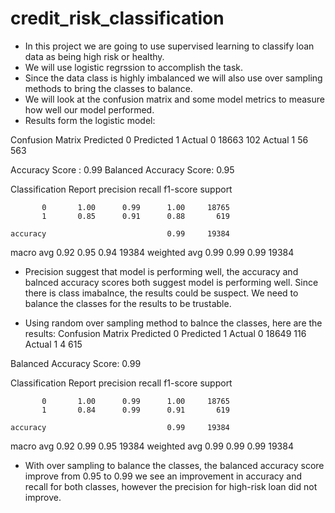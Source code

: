 # credit_risk_classification
-   In this project we are going to use supervised learning to classify loan data as being high risk or healthy.
-   We will use logistic regrssion to accomplish the task.
-   Since the data class is highly imbalanced we will also use over sampling methods to bring the classes to balance. 
-   We will look at the confusion matrix and some model metrics to measure how well our model performed.
-   Results form the logistic model:

Confusion Matrix
            Predicted 0	    Predicted 1
Actual 0	18663	        102
Actual 1	   56	        563

Accuracy Score : 0.99
Balanced Accuracy Score: 0.95

Classification Report
              precision    recall  f1-score   support

           0       1.00      0.99      1.00     18765
           1       0.85      0.91      0.88       619

    accuracy                           0.99     19384
   macro avg       0.92      0.95      0.94     19384
weighted avg       0.99      0.99      0.99     19384

-   Precision suggest that model is performing well, the accuracy and balnced accuracy scores both suggest model is performing well. Since there is class imabalnce, the results could be suspect. We need to balance the classes for the results to be trustable.

-   Using random over sampling method to balnce the classes, here are the results:
Confusion Matrix
            Predicted 0	    Predicted 1
Actual 0	18649	        116
Actual 1	    4	        615

Balanced Accuracy Score: 0.99

Classification Report
              precision    recall  f1-score   support

           0       1.00      0.99      1.00     18765
           1       0.84      0.99      0.91       619

    accuracy                           0.99     19384
   macro avg       0.92      0.99      0.95     19384
weighted avg       0.99      0.99      0.99     19384

-   With over sampling to balance the classes, the balanced accuracy score improve from 0.95 to 0.99 we see an improvement in accuracy and recall for both classes, however the precision for high-risk loan did not improve.